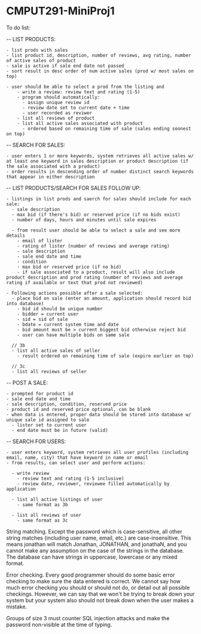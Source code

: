 # CMPUT291-MiniProj1

To do list:

  -- LIST PRODUCTS:
  
    - list prods with sales
    - list product id, description, number of reviews, avg rating, number of active sales of product
    - sale is active if sale end date not passed
    - sort result in desc order of num active sales (prod w/ most sales on top)
    
    - user should be able to select a prod from the listing and
        - write a review: review text and rating (1-5)
        - program should automatically:
          - assign unique review id
          - review date set to current date + time
          - user recorded as reviwer
        - list all reviews of product
        - list all active sales associated with product
          - ordered based on remaining time of sale (sales ending soonest on top)
          
  -- SEARCH FOR SALES:
  
    - user enters 1 or more keywords, system retrieves all active sales w/ at least one keyword in sales description or product description (if the sale associated with a product)
    - order results in descending order of number distinct search keywords that appear in either description
    
  -- LIST PRODUCTS/SEARCH FOR SALES FOLLOW UP:
  
    - listings in list prods and saerch for sales should include for each sale:
      - sale description
      - max bid (if there's bid) or reserved price (if no bids exist)
      - number of days, hours and minutes until sale expires
      
      - from result user should be able to select a sale and see more details
        - email of lister
        - rating of lister (number of reviews and average rating)
        - sale description
        - sale end date and time 
        - condition
        - max bid or reserved price (if no bid)
        - if sale associated to a product, result will also include product description and prod rating (number of reviews and average rating if available or text that prod not reviewed)
        
    - Following actions possible after a sale selected:
      - place bid on sale (enter an amount, application should record bid into database)
        - bid id should be unique number
        - bidder = current user
        - sid = sid of sale
        - bdate = current system time and date
        - bid amount must be > current biggest bid otherwise reject bid
        - user can have multiple bids on same sale
      
      // 3b
      - list all active sales of seller
        - result ordered on remaining time of sale (expire earlier on top)
        
      // 3c
      - list all reviews of seller
      
  -- POST A SALE:
  
    - prompted for product id
    - sale end date and time
    - sale description, condition, reserved price
    - product id and reserved price optional, can be blank
    - when data is entered, proper data should be stored into database w/ unique sale id assigned to sale
      - lister set to current user
      - end date must be in future (valid)
  
  -- SEARCH FOR USERS:
  
    - user enters keyword, system retrieves all user profiles (including email, name, city) that have keyword in name or email
    - from results, can select user and perform actions:
    
      - write review
        - review text and rating (1-5 inclusive)
        - review date, reviewer, reviewee filled automatically by application
        
      - list all active listings of user
        - same format as 3b
        
      - list all reviews of user
        - same format as 3c
        
        
String matching. Except the password which is case-sensitive, all other string matches (including user name, email, etc.) are case-insensitive. This means jonathan will match Jonathan, JONATHAN, and jonathaN, and you cannot make any assumption on the case of the strings in the database. The database can have strings in uppercase, lowercase or any mixed format.

Error checking. Every good programmer should do some basic error checking to make sure the data entered is correct. We cannot say how much error checking you should or should not do, or detail out all possible checkings. However, we can say that we won't be trying to break down your system but your system also should not break down when the user makes a mistake.

Groups of size 3 must counter SQL injection attacks and make the password non-visible at the time of typing.
